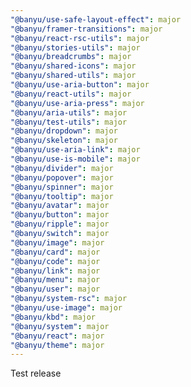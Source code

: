 ```yaml
---
"@banyu/use-safe-layout-effect": major
"@banyu/framer-transitions": major
"@banyu/react-rsc-utils": major
"@banyu/stories-utils": major
"@banyu/breadcrumbs": major
"@banyu/shared-icons": major
"@banyu/shared-utils": major
"@banyu/use-aria-button": major
"@banyu/react-utils": major
"@banyu/use-aria-press": major
"@banyu/aria-utils": major
"@banyu/test-utils": major
"@banyu/dropdown": major
"@banyu/skeleton": major
"@banyu/use-aria-link": major
"@banyu/use-is-mobile": major
"@banyu/divider": major
"@banyu/popover": major
"@banyu/spinner": major
"@banyu/tooltip": major
"@banyu/avatar": major
"@banyu/button": major
"@banyu/ripple": major
"@banyu/switch": major
"@banyu/image": major
"@banyu/card": major
"@banyu/code": major
"@banyu/link": major
"@banyu/menu": major
"@banyu/user": major
"@banyu/system-rsc": major
"@banyu/use-image": major
"@banyu/kbd": major
"@banyu/system": major
"@banyu/react": major
"@banyu/theme": major
---
```


Test release

